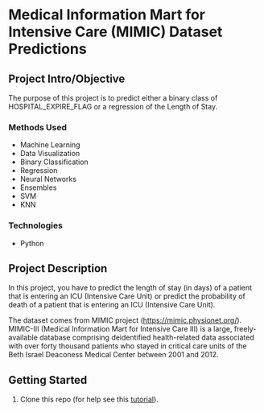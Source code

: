 
# Medical Information Mart for Intensive Care (MIMIC) Dataset Predictions

## Project Intro/Objective
The purpose of this project is to predict either a binary class of HOSPITAL_EXPIRE_FLAG or a regression of the Length of Stay. 

### Methods Used
* Machine Learning
* Data Visualization
* Binary Classification
* Regression
* Neural Networks
* Ensembles
* SVM
* KNN

### Technologies
* Python

## Project Description
In this project, you have to predict the length of stay (in days) of a patient that is entering an ICU (Intensive Care Unit) or predict the probability of death of a patient that is entering an ICU (Intensive Care Unit).

The dataset comes from MIMIC project (https://mimic.physionet.org/). MIMIC-III (Medical Information Mart for Intensive Care III) is a large, freely-available database comprising deidentified health-related data associated with over forty thousand patients who stayed in critical care units of the Beth Israel Deaconess Medical Center between 2001 and 2012.

## Getting Started

1. Clone this repo (for help see this [tutorial](https://help.github.com/articles/cloning-a-repository/)).
    
